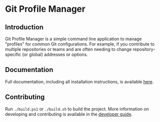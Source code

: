 # Git Profile Manager

## Introduction

Git Profile Manager is a simple command line application to manage "profiles" for common Git configurations. For example, if you contribute to multiple repositories or teams and are often needing to change repository-specific (or global) addresses or options.

## Documentation

Full documentation, including all installation instructions, is available [here](https://agc93.github.io/git-profile-manager/).

## Contributing

Run `./build.ps1` or `./build.sh` to build the project. More information on developing and contributing is available in the [developer guide](https://agc93.github.io/git-profile-manager/doc/developers.html).